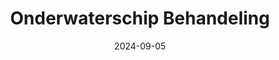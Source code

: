 ---
title: "Onderwaterschip Behandeling"
date: 2024-09-05
page_header_bg: "images/onderwaterschip/onderwaterschip-banner.jpg"
description: "Onderwaterschip behandeling boten en jachten"
---